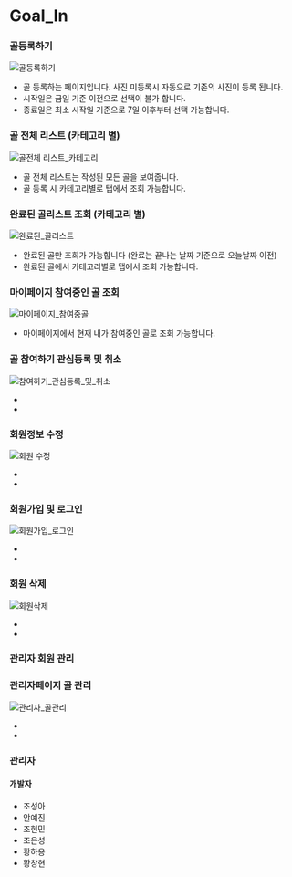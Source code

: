 # Goal_In


### 골등록하기

![골등록하기](https://user-images.githubusercontent.com/66407391/85996822-ad392500-ba43-11ea-9ccf-57ab9f15ba19.gif)

- 골 등록하는 페이지입니다. 사진 미등록시 자동으로 기존의 사진이 등록 됩니다.
- 시작일은 금일 기준 이전으로 선택이 불가 합니다. 
- 종료일은 최소 시작일 기준으로 7일 이후부터 선택 가능합니다.


### 골 전체 리스트 (카테고리 별) 

![골전체 리스트_카테고리](https://user-images.githubusercontent.com/66407391/85997213-33ee0200-ba44-11ea-94ce-e35a88e01bbe.gif)

- 골 전체 리스트는 작성된 모든 골을 보여줍니다. 
- 골 등록 시 카테고리별로 탭에서 조회 가능합니다. 


### 완료된 골리스트 조회 (카테고리 별)

![완료된_골리스트](https://user-images.githubusercontent.com/66407391/85997624-b080e080-ba44-11ea-9a9c-693ea876ae82.gif)

- 완료된 골만 조회가 가능합니다 (완료는 끝나는 날짜 기준으로 오늘날짜 이전)
- 완료된 골에서 카테고리별로 탭에서 조회 가능합니다.


### 마이페이지 참여중인 골 조회

![마이페이지_참여중골](https://user-images.githubusercontent.com/66407391/85997461-7adbf780-ba44-11ea-8221-f353bd29672e.gif)

- 마이페이지에서 현재 내가 참여중인 골로 조회 가능합니다.


### 골 참여하기 관심등록 및 취소

![참여하기_관심등록_및_취소](https://user-images.githubusercontent.com/66407391/86067906-f1164380-bab0-11ea-981f-bcf628b3829f.gif)

-
-


### 회원정보 수정

![회원 수정](https://user-images.githubusercontent.com/66407391/86067706-74836500-bab0-11ea-9533-51f02d8a32db.gif)

-
-


### 회원가입 및 로그인

![회원가입_로그인](https://user-images.githubusercontent.com/66407391/86067812-b01e2f00-bab0-11ea-8c43-781fd48871e0.gif)

-
-


### 회원 삭제

![회원삭제](https://user-images.githubusercontent.com/66407391/86067844-c7f5b300-bab0-11ea-890b-629a00126949.gif)

-
-


### 관리자 회원 관리



### 관리자페이지 골 관리

![관리자_골관리](https://user-images.githubusercontent.com/66407391/86068023-42bece00-bab1-11ea-80b1-fe253900e9c6.gif)

-
-


### 관리자 














#### 개발자
- 조성아
- 안예진
- 조현민
- 조은성
- 황하용
- 황창현
